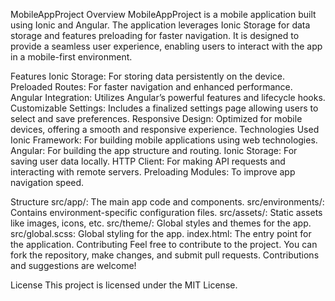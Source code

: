 MobileAppProject
Overview
MobileAppProject is a mobile application built using Ionic and Angular. The application leverages Ionic Storage for data storage and features preloading for faster navigation. It is designed to provide a seamless user experience, enabling users to interact with the app in a mobile-first environment.

Features
Ionic Storage: For storing data persistently on the device.
Preloaded Routes: For faster navigation and enhanced performance.
Angular Integration: Utilizes Angular’s powerful features and lifecycle hooks.
Customizable Settings: Includes a finalized settings page allowing users to select and save preferences.
Responsive Design: Optimized for mobile devices, offering a smooth and responsive experience.
Technologies Used
Ionic Framework: For building mobile applications using web technologies.
Angular: For building the app structure and routing.
Ionic Storage: For saving user data locally.
HTTP Client: For making API requests and interacting with remote servers.
Preloading Modules: To improve app navigation speed.

Structure
src/app/: The main app code and components.
src/environments/: Contains environment-specific configuration files.
src/assets/: Static assets like images, icons, etc.
src/theme/: Global styles and themes for the app.
src/global.scss: Global styling for the app.
index.html: The entry point for the application.
Contributing
Feel free to contribute to the project. You can fork the repository, make changes, and submit pull requests. Contributions and suggestions are welcome!

License
This project is licensed under the MIT License.
